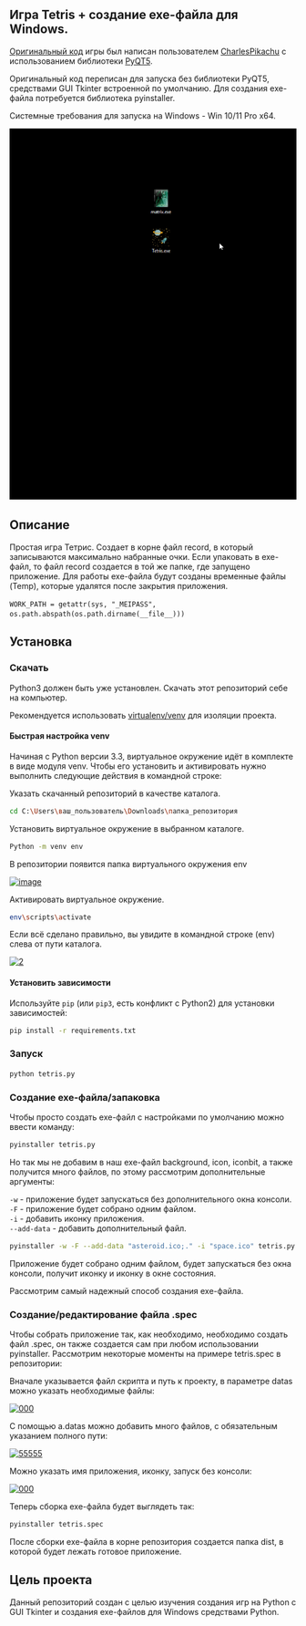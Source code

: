 ## Игра Tetris + создание exe-файла для Windows.

[Оригинальный код](https://github.com/CharlesPikachu/Games/tree/master/cpgames/modules/core/tetris)
игры был написан пользователем [CharlesPikachu](https://github.com/CharlesPikachu/Games) с
использованием библиотеки [PyQT5](https://doc.qt.io/qtforpython/index.html). 
 
Оригинальный код переписан для запуска без библиотеки PyQT5, средствами 
GUI Tkinter встроенной по умолчанию. Для создания exe-файла потребуется 
библиотека pyinstaller.

Системные требования для запуска на Windows - Win 10/11 Pro x64.

![demo](tetris2.gif)

## Описание

Простая игра Тетрис. Создает в корне файл record, в который записываются 
максимально набранные очки. Если упаковать в exe-файл, то файл record 
создается в той же папке, где запущено приложение. Для работы exe-файла 
будут созданы временные файлы (Temp), которые удалятся после 
закрытия приложения.

`WORK_PATH = getattr(sys, "_MEIPASS", os.path.abspath(os.path.dirname(__file__)))`

## Установка

### Скачать

Python3 должен быть уже установлен.
Скачать этот репозиторий себе на компьютер.

Рекомендуется использовать [virtualenv/venv](https://docs.python.org/3/library/venv.html)
для изоляции проекта.

#### Быстрая настройка venv

Начиная с Python версии 3.3, виртуальное окружение идёт в комплекте в виде модуля
venv. Чтобы его установить и активировать нужно выполнить следующие действия в
командной строке:  

Указать скачанный репозиторий в качестве каталога.
```sh
cd C:\Users\ваш_пользователь\Downloads\папка_репозитория
```
Установить виртуальное окружение в выбранном каталоге.
```sh
Python -m venv env
```
В репозитории появится папка виртуального окружения env  

<a href="https://imgbb.com/"><img src="https://i.ibb.co/Hn4C6PD/image.png" alt="image" border="0"></a>

Активировать виртуальное окружение.
```sh
env\scripts\activate
```
Если всё сделано правильно, вы увидите в командной строке (env) слева от пути 
каталога.  

<a href="https://imgbb.com/"><img src="https://i.ibb.co/MZ72r22/2.png" alt="2" border="0"></a>

#### Установить зависимости

Используйте `pip` (или `pip3`, есть конфликт с Python2) для установки 
зависимостей:

```sh
pip install -r requirements.txt
```

### Запуск

```sh
python tetris.py
```

### Создание exe-файла/запаковка

Чтобы просто создать exe-файл с настройками по умолчанию можно ввести команду:

```sh
pyinstaller tetris.py
```
Но так мы не добавим в наш exe-файл background, icon, iconbit, а также получится 
много файлов, по этому рассмотрим дополнительные аргументы:

`-w` - приложение будет запускаться без дополнительного окна консоли.  
`-F` - приложение будет собрано одним файлом.  
`-i` - добавить иконку приложения.  
`--add-data` - добавить дополнительный файл.

```sh
pyinstaller -w -F --add-data "asteroid.ico;." -i "space.ico" tetris.py
```

Приложение будет собрано одним файлом, будет запускаться без окна консоли, получит
иконку и иконку в окне состояния.  

Рассмотрим самый надежный способ создания exe-файла.

### Создание/редактирование файла .spec

Чтобы собрать приложение так, как необходимо, необходимо создать файл .spec, он также
создается сам при любом использовании pyinstaller.
Рассмотрим некоторые моменты на примере tetris.spec в репозитории:

Вначале указывается файл скрипта и путь к проекту, в параметре datas можно
указать необходимые файлы:

<a href="https://imgbb.com/"><img src="https://i.ibb.co/s2Z8VSd/000.png" alt="000" border="0"></a>

С помощью a.datas можно добавить много файлов, с обязательным указанием полного пути:

<a href="https://imgbb.com/"><img src="https://i.ibb.co/kBMVTzM/55555.png" alt="55555" border="0"></a>

Можно указать имя приложения, иконку, запуск без консоли:

<a href="https://imgbb.com/"><img src="https://i.ibb.co/grDvqBj/000.png" alt="000" border="0"></a>

Теперь сборка exe-файла будет выглядеть так:

```sh
pyinstaller tetris.spec
```

После сборки exe-файла в корне репозитория создается папка dist, в которой будет
лежать готовое приложение.

## Цель проекта

Данный репозиторий создан с целью изучения создания игр на Python с GUI Tkinter 
и создания exe-файлов для Windows средствами Python.
